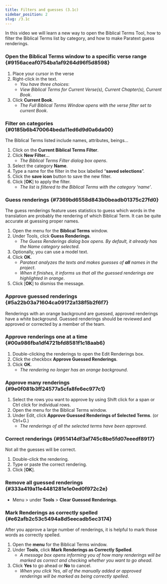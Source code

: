 ```yaml
---
title: Filters and guesses (3.1c)
sidebar_position: 2
slug: /3.1c
---
```




In this video we will learn a new way to open the Biblical Terms Tool, how to filter the Biblical Terms list by category, and how to make Paratext guess renderings.


### Open the Biblical Terms window to a specific verse range[](https://manual.paratext.org/Video-summaries/Stage-3/3.1-Biblical-terms/3.1c#open-the-biblical-terms-window-to-a-specific-verse-range) {#9156aceaf0754ba1af9264d96f5d8598}

1. Place your cursor in the verse
1. Right-click in the text.
	- _You have three choices_:
	- _View Biblical Terms for Current Verse(s), Current Chapter(s), Current Book_.
1. Click **Current Book**.
	- _The Full Biblical Terms Window opens with the verse filter set to current Book_.

### Filter on categories[](https://manual.paratext.org/Video-summaries/Stage-3/3.1-Biblical-terms/3.1c#filter-on-categories) {#0185b6b470064beda11ed6d9d0a6da00}


The Biblical Terms listed include names, attributes, beings…

1. Click on the **Current Biblical Terms Filter**.
1. Click **New Filter…**
	- _The Biblical Terms Filter dialog box opens_.
1. Select the category **Name**.
1. Type a name for the filter in the box labelled “**saved selections**”.
1. Click the **save icon** button to save the new filter.
1. Click [**OK**] to apply the filter.
	- _The list is filtered to the Biblical Terms with the category ‘name’_.

### Guess renderings[](https://manual.paratext.org/Video-summaries/Stage-3/3.1-Biblical-terms/3.1c#guess-renderings) {#7369bd6558d843b0beadb01375c27fd0}


The guess renderings feature uses statistics to guess which words in the translation are probably the rendering of which Biblical Term. It can be quite accurate at guessing proper names.

1. Open the menu for the **Biblical Terms** window.
1. Under Tools, click **Guess Renderings**.
	- _The Guess Renderings dialog box opens. By default, it already has the Name category selected_.
1. Optionally, you can use a model text.
1. Click **OK**.
	- _Paratext analyzes the texts and makes guesses of_ _**all**_ _names in the project_.
	- _When it finishes, it informs us that all the guessed renderings are highlighted in orange_.
1. Click [**OK**] to dismiss the message.

### Approve guessed renderings[](https://manual.paratext.org/Video-summaries/Stage-3/3.1-Biblical-terms/3.1c#approve-guessed-renderings) {#5a22b03a71604ca09172a138f5b2f6f7}


Renderings with an orange background are guessed, approved renderings have a white background. Guessed renderings should be reviewed and approved or corrected by a member of the team.


### Approve renderings one at a time[](https://manual.paratext.org/Video-summaries/Stage-3/3.1-Biblical-terms/3.1c#approve-renderings-one-at-a-time) {#00a986fba1df4721bfd8581f1c18aab6}

1. Double-clicking the renderings to open the Edit Renderings box.
1. Click the checkbox **Approve Guessed Renderings**.
1. Click **OK**.
	- _The rendering no longer has an orange background_.

### Approve many renderings[](https://manual.paratext.org/Video-summaries/Stage-3/3.1-Biblical-terms/3.1c#approve-many-renderings) {#9e0f081b3ff24577a5cfa8fe6ec977c1}

1. Select the rows you want to approve by using Shift click for a span or Ctrl click for individual rows.
1. Open the menu for the Biblical Terms window.
1. Under Edit, click **Approve Guessed Renderings of Selected Terms**. (or Ctrl+G.)
	- _The renderings of all the selected terms have been approved_.

### Correct renderings[](https://manual.paratext.org/Video-summaries/Stage-3/3.1-Biblical-terms/3.1c#correct-renderings) {#951414df3af745c8be5fd07eeedf8917}


Not all the guesses will be correct.

1. Double-click the rendering.
1. Type or paste the correct rendering.
1. Click [**OK**].

### Remove all guessed renderings[](https://manual.paratext.org/Video-summaries/Stage-3/3.1-Biblical-terms/3.1c#remove-all-guessed-renderings) {#333a419a11e4481281e1e0ed0f972c2e}

- Menu &gt; under **Tools** &gt; **Clear Guessed Renderings**.

### Mark Renderings as correctly spelled[](https://manual.paratext.org/Video-summaries/Stage-3/3.1-Biblical-terms/3.1c#mark-renderings-as-correctly-spelled) {#e62afb2c53c5494a8d5eecadb5ec3174}


After you approve a large number of renderings, it is helpful to mark those words as correctly spelled.

1. Open the **menu** for the Biblical Terms window.
1. Under **Tools**, click **Mark Renderings as Correctly Spelled**.
	- _A message box opens informing you of how many renderings will be marked as correct and checking whether you want to go ahead_.
1. Click **Yes** to go ahead or **No** to cancel.
	- _When you click Yes, all of the manually added or approved renderings will be marked as being correctly spelled_.

